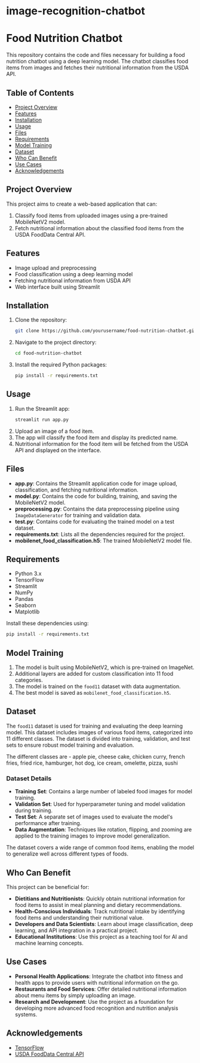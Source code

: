 # image-recognition-chatbot
# Food Nutrition Chatbot

This repository contains the code and files necessary for building a food nutrition chatbot using a deep learning model. The chatbot classifies food items from images and fetches their nutritional information from the USDA API.

## Table of Contents

- [Project Overview](#project-overview)
- [Features](#features)
- [Installation](#installation)
- [Usage](#usage)
- [Files](#files)
- [Requirements](#requirements)
- [Model Training](#model-training)
- [Dataset](#dataset)
- [Who Can Benefit](#who-can-benefit)
- [Use Cases](#use-cases)
- [Acknowledgements](#acknowledgements)

## Project Overview

This project aims to create a web-based application that can:

1. Classify food items from uploaded images using a pre-trained MobileNetV2 model.
2. Fetch nutritional information about the classified food items from the USDA FoodData Central API.

## Features

- Image upload and preprocessing
- Food classification using a deep learning model
- Fetching nutritional information from USDA API
- Web interface built using Streamlit

## Installation

1. Clone the repository:
   ```bash
   git clone https://github.com/yourusername/food-nutrition-chatbot.git
   ```
2. Navigate to the project directory:
   ```bash
   cd food-nutrition-chatbot
   ```
3. Install the required Python packages:
   ```bash
   pip install -r requirements.txt
   ```

## Usage

1. Run the Streamlit app:
   ```bash
   streamlit run app.py
   ```
2. Upload an image of a food item.
3. The app will classify the food item and display its predicted name.
4. Nutritional information for the food item will be fetched from the USDA API and displayed on the interface.

## Files

- **app.py**: Contains the Streamlit application code for image upload, classification, and fetching nutritional information.
- **model.py**: Contains the code for building, training, and saving the MobileNetV2 model.
- **preprocessing.py**: Contains the data preprocessing pipeline using `ImageDataGenerator` for training and validation data.
- **test.py**: Contains code for evaluating the trained model on a test dataset.
- **requirements.txt**: Lists all the dependencies required for the project.
- **mobilenet\_food\_classification.h5**: The trained MobileNetV2 model file.

## Requirements

- Python 3.x
- TensorFlow
- Streamlit
- NumPy
- Pandas
- Seaborn
- Matplotlib

Install these dependencies using:

```bash
pip install -r requirements.txt
```

## Model Training

1. The model is built using MobileNetV2, which is pre-trained on ImageNet.
2. Additional layers are added for custom classification into 11 food categories.
3. The model is trained on the `food11` dataset with data augmentation.
4. The best model is saved as `mobilenet_food_classification.h5`.

## Dataset

The `food11` dataset is used for training and evaluating the deep learning model. This dataset includes images of various food items, categorized into 11 different classes. The dataset is divided into training, validation, and test sets to ensure robust model training and evaluation.

The different classes are - apple pie, cheese cake, chicken curry, french fries, fried rice, hamburger, hot dog, ice cream, omelette,  pizza, sushi

### Dataset Details

- **Training Set**: Contains a large number of labeled food images for model training.
- **Validation Set**: Used for hyperparameter tuning and model validation during training.
- **Test Set**: A separate set of images used to evaluate the model's performance after training.
- **Data Augmentation**: Techniques like rotation, flipping, and zooming are applied to the training images to improve model generalization.

The dataset covers a wide range of common food items, enabling the model to generalize well across different types of foods.

## Who Can Benefit

This project can be beneficial for:

- **Dietitians and Nutritionists**: Quickly obtain nutritional information for food items to assist in meal planning and dietary recommendations.
- **Health-Conscious Individuals**: Track nutritional intake by identifying food items and understanding their nutritional value.
- **Developers and Data Scientists**: Learn about image classification, deep learning, and API integration in a practical project.
- **Educational Institutions**: Use this project as a teaching tool for AI and machine learning concepts.

## Use Cases

- **Personal Health Applications**: Integrate the chatbot into fitness and health apps to provide users with nutritional information on the go.
- **Restaurants and Food Services**: Offer detailed nutritional information about menu items by simply uploading an image.
- **Research and Development**: Use the project as a foundation for developing more advanced food recognition and nutrition analysis systems.

## Acknowledgements

- [TensorFlow](https://www.tensorflow.org/)
- [USDA FoodData Central API](https://fdc.nal.usda.gov/api-key-signup.html)

